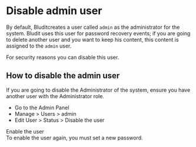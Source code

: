 # Disable admin user
<!-- position: 1 -->

By default, Bluditcreates a user called `admin` as the administrator for the system. Bludit uses this user for password recovery events; if you are going to delete another user and you want to keep his content, this content is assigned to the `admin` user.

For security reasons you can disable this user.

## How to disable the admin user
If you are going to disable the Administrator of the system, ensure you have another user with the Administrator role.

- Go to the Admin Panel
- Manage > Users > admin
- Edit User > Status > Disable the user

<div class="note">
<div class="title">Enable the user</div>
To enable the user again, you must set a new password.
</div>
